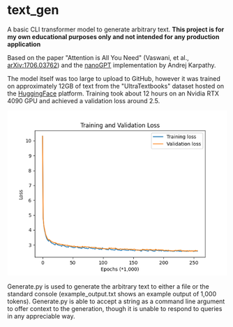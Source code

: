 # text_gen

A basic CLI transformer model to generate arbitrary text. 
**This project is for my own educational purposes only and not intended for any production application**

Based on the paper "Attention is All You Need" (Vaswani, et al., [arXiv:1706.03762](https://arxiv.org/abs/1706.03762)) and the [nanoGPT](https://github.com/karpathy/nanoGPT) implementation by Andrej Karpathy.

The model itself was too large to upload to GitHub, however it was trained on approximately 12GB of text from the "UltraTextbooks" dataset hosted on the [HuggingFace](https://huggingface.co/datasets/Locutusque/UltraTextbooks) platform. Training took about 12 hours on an Nvidia RTX 4090 GPU and achieved a validation loss around 2.5.

![](https://github.com/bbehnkeSE/text_gen/blob/main/assets/train_val_loss.png)

Generate.py is used to generate the arbitrary text to either a file or the standard console (example_output.txt shows an example output of 1,000 tokens). Generate.py is able to accept a string as a command line argument to offer context to the generation, though it is unable to respond to queries in any appreciable way.